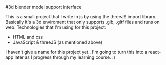 
#3d blender model support interface 

This is a small project that I write in js by using the threeJS import library.
Basically it's a 3d enviroment that only supports .glb, .gltf files and runs on web.
Technologies that I'm using for this project:
   * HTML and css
   * JavaScript & threeJS (as mentioned above)


I haven't give a name for this project yet..
I'm going to turn this  into a react-app later as I progress through my learning course.  :)